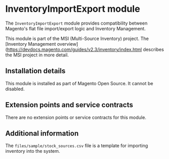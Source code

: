 # InventoryImportExport module

The `InventoryImportExport` module provides compatibility between Magento's flat file import/export logic and Inventory Management.

This module is part of the MSI (Multi-Source Inventory) project. The 
[Inventory Management overview](https://devdocs.magento.com/guides/v2.3/inventory/index.html
describes the MSI project in more detail.
 
## Installation details

This module is installed as part of Magento Open Source. It cannot be disabled.

## Extension points and service contracts

There are no extension points or service contracts for this module.

## Additional information

The `files/sample/stock_sources.csv` file is a template for importing inventory into the system.
